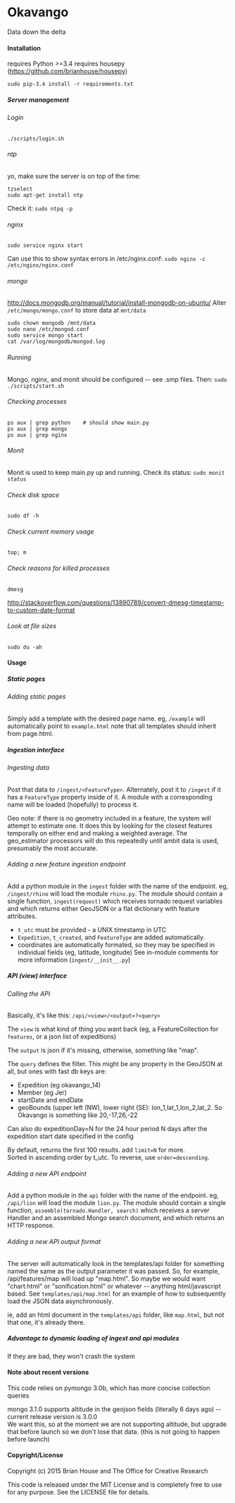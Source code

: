Okavango
========

Data down the delta


#### Installation

requires Python >=3.4
requires housepy (https://github.com/brianhouse/housepy)

    sudo pip-3.4 install -r requirements.txt


##### Server management

###### Login
    ./scripts/login.sh    

###### ntp
yo, make sure the server is on top of the time:

    tzselect
    sudo apt-get install ntp

Check it: `sudo ntpq -p`    

###### nginx
    sudo service nginx start
Can use this to show syntax errors in /etc/nginx.conf: `sudo nginx -c /etc/nginx/nginx.conf`

###### mongo
http://docs.mongodb.org/manual/tutorial/install-mongodb-on-ubuntu/
Alter `/etc/mongo/mongo.conf` to store data at `mnt/data`

    sudo chown mongodb /mnt/data
    sudo nano /etc/mongod.conf
    sudo service mongo start
    cat /var/log/mongodb/mongod.log

###### Running
Mongo, nginx, and monit should be configured -- see .smp files. Then: `sudo ./scripts/start.sh`

###### Checking processes
    ps aux | grep python    # should show main.py
    ps aux | grep mongo
    ps aux | grep nginx

###### Monit
Monit is used to keep main.py up and running. Check its status: `sudo monit status`

###### Check disk space
    sudo df -h

###### Check current memory usage
    top; m

###### Check reasons for killed processes
    dmesg
http://stackoverflow.com/questions/13890789/convert-dmesg-timestamp-to-custom-date-format

###### Look at file sizes
    sudo du -ah


#### Usage

##### Static pages

###### Adding static pages
Simply add a template with the desired page name. eg, `/example` will automatically point to `example.html` 
note that all templates should inherit from page.html.

##### Ingestion interface

###### Ingesting data
Post that data to `/ingest/<FeatureType>`.
Alternately, post it to `/ingest` if it has a `FeatureType` property inside of it. 
A module with a corresponding name will be loaded (hopefully) to process it.

Geo note: if there is no geometry included in a feature, the system will attempt to estimate one.
It does this by looking for the closest features temporally on either end and making a weighted average.
The geo_estimator processors will do this repeatedly until ambit data is used, presumably the most accurate.


###### Adding a new feature ingestion endpoint
Add a python module in the `ingest` folder with the name of the endpoint. eg, `/ingest/rhino` will load the module `rhino.py`. The module should contain a single function, `ingest(request)` which receives tornado request variables and which returns either GeoJSON or a flat dictionary with feature attributes.
- `t_utc` must be provided - a UNIX timestamp in UTC
- `Expedition`, `t_created`, and `FeatureType` are added automatically.
- coordinates are automatically formated, so they may be specified in individual fields (eg, latitude, longitude)
See in-module comments for more information (`ingest/__init__.py`)

##### API (view) interface

###### Calling the API
Basically, it's like this: `/api/<view>/<output>?<query>`

The `view` is what kind of thing you want back (eg, a FeatureCollection for `features`, or a json list of expeditions)

The `output` is json if it's missing, otherwise, something like "map".

The `query` defines the filter. This might be any property in the GeoJSON at all, but ones with fast db keys are:
- Expedition (eg okavango_14)
- Member (eg Jer)
- startDate and endDate
- geoBounds (upper left (NW), lower right (SE): lon_1,lat_1,lon_2,lat_2. So Okavango is something like 20,-17,26,-22

Can also do expeditionDay=N for the 24 hour period N days after the expedition start date specified in the config

By default, returns the first 100 results. add `limit=N` for more.  
Sorted in ascending order by t_utc. To reverse, use `order=descending`.  

###### Adding a new API endpoint
Add a python module in the `api` folder with the name of the endpoint. eg, `/api/lion` will load the module `lion.py`. The module should contain a single function, `assemble(tornado.Handler, search)` which receives a server Handler and an assembled Mongo search document, and which returns an HTTP response.

###### Adding a new API output format
The server will automatically look in the templates/api folder for something named the same as the output parameter it was passed. So, for example, /api/features/map will load up "map.html". So maybe we would want "chart.html" or "sonification.html" or whatever -- anything html/javascript based. See `templates/api/map.html` for an example of how to subsequently load the JSON data asynchronously.

ie, add an html document in the `templates/api` folder, like `map.html`, but not that one, it's already there.

##### Advantage to dynamic loading of ingest and api modules
If they are bad, they won't crash the system


#### Note about recent versions
This code relies on pymongo 3.0b, which has more concise collection queries  

mongo 3.1.0 supports altitude in the geojson fields (literally 6 days ago) -- current release version is 3.0.0  
We want this, so at the moment we are not supporting altitude, but upgrade that before launch so we don't lose that data. (this is not going to happen before launch)


#### Copyright/License

Copyright (c) 2015 Brian House and The Office for Creative Research

This code is released under the MIT License and is completely free to use for any purpose. See the LICENSE file for details.
